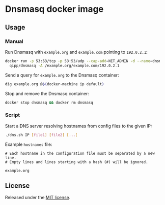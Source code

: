 # Dnsmasq docker image

## Usage

### Manual
Run Dnsmasq with `example.org` and `example.com` pointing to `192.0.2.1`:

```sh
docker run -p 53:53/tcp -p 53:53/udp --cap-add=NET_ADMIN -d --name=dnsmasq \
  qipp/dnsmasq -A /example.org/example.com/192.0.2.1
```

Send a query for `example.org` to the Dnsmasq container:

```sh
dig example.org @$(docker-machine ip default)
```

Stop and remove the Dnsmasq container:

```sh
docker stop dnsmasq && docker rm dnsmasq
```

### Script
Start a DNS server resolving hostnames from config files to the given IP:

```sh
./dns.sh IP [file1] [file2] [...]
```

Example `hostnames` file:

```
# Each hostname in the configuration file must be separated by a new line.
# Empty lines and lines starting with a hash (#) will be ignored.

example.org
```

## License
Released under the [MIT license](http://www.opensource.org/licenses/MIT).
